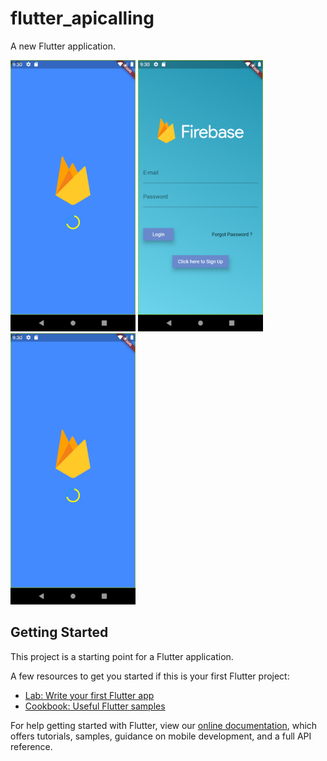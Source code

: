 # flutter_apicalling

A new Flutter application.
<p float="left">
<img src="https://github.com/shubhamaniket/Firebase-App/blob/master/Screenshots/Screenshot_1571932840.png" width=200>
<img src="https://github.com/shubhamaniket/Firebase-App/blob/master/Screenshots/Screenshot_1571932844.png" width=200>
<img src="https://github.com/shubhamaniket/Firebase-App/blob/master/Screenshots/Screenshot_1571932840.png" width=200>
</p>


## Getting Started

This project is a starting point for a Flutter application.

A few resources to get you started if this is your first Flutter project:

- [Lab: Write your first Flutter app](https://flutter.dev/docs/get-started/codelab)
- [Cookbook: Useful Flutter samples](https://flutter.dev/docs/cookbook)

For help getting started with Flutter, view our
[online documentation](https://flutter.dev/docs), which offers tutorials,
samples, guidance on mobile development, and a full API reference.
